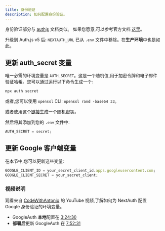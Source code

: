 ```yaml
---
title: 身份验证
description: 如何配置身份验证。
---
```


身份验证部分与 [authjs](https://authjs.dev/) 文档类似。
如果您愿意,可以参考官方文档
[这里](https://authjs.dev/getting-started/installation#setup-environment)。

升级到 Auth.js v5 后: `NEXTAUTH_URL` 已从 `.env` 文件中移除。在**生产环境**中也是如此。

## 更新 auth_secret 变量

唯一必需的环境变量是 `AUTH_SECRET`。这是一个随机值,用于加密令牌和电子邮件验证哈希。您可以通过运行以下命令生成一个:

```bash
npx auth secret
```

或者,您可以使用 `openssl` CLI: `openssl rand -base64 33`。

或者使用这个[链接](https://generate-secret.vercel.app/32)生成一个随机密钥。

然后将其添加到您的 `.env` 文件中:

```js title=".env.local"
AUTH_SECRET = secret;
```

## 更新 Google 客户端变量

在本节中,您可以更新这些变量:

```js title=".env.local"
GOOGLE_CLIENT_ID = your_secret_client_id.apps.googleusercontent.com;
GOOGLE_CLIENT_SECRET = your_secret_client;
```

### 视频说明

观看来自 [CodeWithAntonio](https://www.youtube.com/@codewithantonio) 的 YouTube 视频,了解如何为 NextAuth 配置 Google 身份验证的环境变量。

- GoogleAuth **本地**配置在 [3:24:30](https://www.youtube.com/watch?v=1MTyCvS05V4&t=12270s)
- **部署后**更新 GoogleAuth 在 [7:52:31](https://www.youtube.com/watch?v=1MTyCvS05V4&t=12270s)